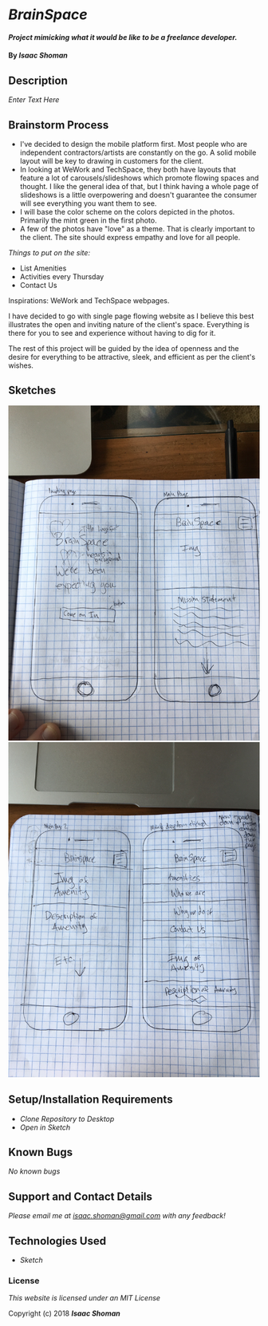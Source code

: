 # _BrainSpace_

#### _Project mimicking what it would be like to be a freelance developer._

#### By _**Isaac Shoman**_

## Description

_Enter Text Here_

## Brainstorm Process

* I've decided to design the mobile platform first. Most people who are independent contractors/artists are constantly on the go. A solid mobile layout will be key to drawing in customers for the client.
* In looking at WeWork and TechSpace, they both have layouts that feature a lot of carousels/slideshows which promote flowing spaces and thought. I like the general idea of that, but I think having a whole page of slideshows is a little overpowering and doesn't guarantee the consumer will see everything you want them to see.
* I will base the color scheme on the colors depicted in the photos. Primarily the mint green in the first photo.
* A few of the photos have "love" as a theme. That is clearly important to the client. The site should express empathy and love for all people.

_Things to put on the site:_

* List Amenities
* Activities every Thursday
* Contact Us

Inspirations: WeWork and TechSpace webpages.

I have decided to go with single page flowing website as I believe this best illustrates the open and inviting nature of the client's space. Everything is there for you to see and experience without having to dig for it.

The rest of this project will be guided by the idea of openness and the desire for everything to be attractive, sleek, and efficient as per the client's wishes.

## Sketches

![alt text](sketches/landing.jpg)
![alt text](sketches/secondary.jpg)

## Setup/Installation Requirements

* _Clone Repository to Desktop_
* _Open in Sketch_

## Known Bugs

_No known bugs_

## Support and Contact Details

_Please email me at isaac.shoman@gmail.com with any feedback!_

## Technologies Used

* _Sketch_

### License

*This website is licensed under an MIT License*

Copyright (c) 2018 **_Isaac Shoman_**

